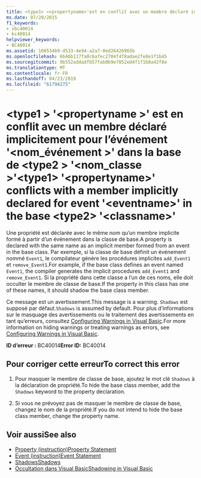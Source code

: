 ```yaml
---
title: <type1> «<propertyname>'est en conflit avec un membre déclaré implicitement pour l’événement'<eventname>» dans la base de <type2> '<classname>»
ms.date: 07/20/2015
f1_keywords:
- vbc40014
- bc40014
helpviewer_keywords:
- BC40014
ms.assetid: 100534b9-d533-4e94-a2a7-0ed26426965b
ms.openlocfilehash: 6b46b117fa0c6afec2704f4f8adae2fe8e1f1b45
ms.sourcegitcommit: 9b552addadfb57fab0b9e7852ed4f1f1b8a42f8e
ms.translationtype: MT
ms.contentlocale: fr-FR
ms.lasthandoff: 04/23/2019
ms.locfileid: "61794275"
---
```

# <a name="type1-propertyname-conflicts-with-a-member-implicitly-declared-for-event-eventname-in-the-base-type2-classname"></a><span data-ttu-id="7d51c-102">\<type1 > '\<propertyname >' est en conflit avec un membre déclaré implicitement pour l’événement '\<nom_événement >' dans la base de \<type2 > '\<nom_classe >'</span><span class="sxs-lookup"><span data-stu-id="7d51c-102">\<type1> '\<propertyname>' conflicts with a member implicitly declared for event '\<eventname>' in the base \<type2> '\<classname>'</span></span>
<span data-ttu-id="7d51c-103">Une propriété est déclarée avec le même nom qu’un membre implicite formé à partir d’un événement dans la classe de base.</span><span class="sxs-lookup"><span data-stu-id="7d51c-103">A property is declared with the same name as an implicit member formed from an event in the base class.</span></span> <span data-ttu-id="7d51c-104">Par exemple, si la classe de base définit un événement nommé `Event1`, le compilateur génère les procédures implicites `add_Event1` et `remove_Event1`.</span><span class="sxs-lookup"><span data-stu-id="7d51c-104">For example, if the base class defines an event named `Event1`, the compiler generates the implicit procedures `add_Event1` and `remove_Event1`.</span></span> <span data-ttu-id="7d51c-105">Si la propriété dans cette classe a l’un de ces noms, elle doit occulter le membre de classe de base.</span><span class="sxs-lookup"><span data-stu-id="7d51c-105">If the property in this class has one of these names, it should shadow the base class member.</span></span>  
  
 <span data-ttu-id="7d51c-106">Ce message est un avertissement.</span><span class="sxs-lookup"><span data-stu-id="7d51c-106">This message is a warning.</span></span> <span data-ttu-id="7d51c-107">`Shadows` est supposé par défaut.</span><span class="sxs-lookup"><span data-stu-id="7d51c-107">`Shadows` is assumed by default.</span></span> <span data-ttu-id="7d51c-108">Pour plus d’informations sur le masquage des avertissements ou le traitement des avertissements en tant qu’erreurs, consultez [Configuring Warnings in Visual Basic](/visualstudio/ide/configuring-warnings-in-visual-basic).</span><span class="sxs-lookup"><span data-stu-id="7d51c-108">For more information on hiding warnings or treating warnings as errors, see [Configuring Warnings in Visual Basic](/visualstudio/ide/configuring-warnings-in-visual-basic).</span></span>  
  
 <span data-ttu-id="7d51c-109">**ID d’erreur :** BC40014</span><span class="sxs-lookup"><span data-stu-id="7d51c-109">**Error ID:** BC40014</span></span>  
  
## <a name="to-correct-this-error"></a><span data-ttu-id="7d51c-110">Pour corriger cette erreur</span><span class="sxs-lookup"><span data-stu-id="7d51c-110">To correct this error</span></span>  
  
1. <span data-ttu-id="7d51c-111">Pour masquer le membre de classe de base, ajoutez le mot clé `Shadows` à la déclaration de propriété.</span><span class="sxs-lookup"><span data-stu-id="7d51c-111">To hide the base class member, add the `Shadows` keyword to the property declaration.</span></span>  
  
2. <span data-ttu-id="7d51c-112">Si vous ne prévoyez pas de masquer le membre de classe de base, changez le nom de la propriété.</span><span class="sxs-lookup"><span data-stu-id="7d51c-112">If you do not intend to hide the base class member, change the property name.</span></span>  
  
## <a name="see-also"></a><span data-ttu-id="7d51c-113">Voir aussi</span><span class="sxs-lookup"><span data-stu-id="7d51c-113">See also</span></span>

- [<span data-ttu-id="7d51c-114">Property (instruction)</span><span class="sxs-lookup"><span data-stu-id="7d51c-114">Property Statement</span></span>](../../visual-basic/language-reference/statements/property-statement.md)
- [<span data-ttu-id="7d51c-115">Event (instruction)</span><span class="sxs-lookup"><span data-stu-id="7d51c-115">Event Statement</span></span>](../../visual-basic/language-reference/statements/event-statement.md)
- [<span data-ttu-id="7d51c-116">Shadows</span><span class="sxs-lookup"><span data-stu-id="7d51c-116">Shadows</span></span>](../../visual-basic/language-reference/modifiers/shadows.md)
- [<span data-ttu-id="7d51c-117">Occultation dans Visual Basic</span><span class="sxs-lookup"><span data-stu-id="7d51c-117">Shadowing in Visual Basic</span></span>](../../visual-basic/programming-guide/language-features/declared-elements/shadowing.md)
